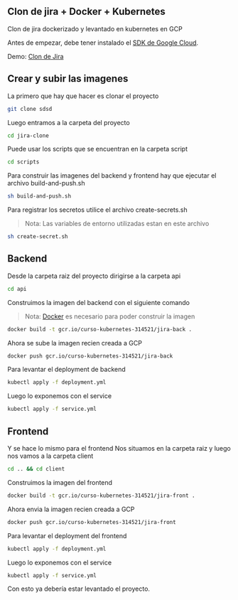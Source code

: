 ## Clon de jira + Docker + Kubernetes

Clon de jira dockerizado y levantado en kubernetes en GCP

Antes de empezar, debe tener instalado el [SDK de Google Cloud](https://cloud.google.com/sdk/docs/install).

Demo: [Clon de Jira](http://34.136.210.254/)

## Crear y subir las imagenes

La primero que hay que hacer es clonar el proyecto

```sh
git clone sdsd
```

Luego entramos a la carpeta del proyecto
```sh
cd jira-clone
```

Puede usar los scripts que se encuentran en la carpeta script
```sh
cd scripts
```

Para construir las imagenes del backend y frontend hay que ejecutar el archivo build-and-push.sh
```sh
sh build-and-push.sh
```

Para registrar los secretos utilice el archivo create-secrets.sh  
> Nota: Las variables de entorno utilizadas estan en este archivo
```sh
sh create-secret.sh
```


## Backend
Desde la carpeta raiz del proyecto dirigirse a la carpeta api
```sh
cd api
```

Construimos la imagen del backend con el siguiente comando
> Nota:  [Docker](https://www.docker.com/) es necesario para poder construir la imagen
```sh
docker build -t gcr.io/curso-kubernetes-314521/jira-back .
```

Ahora se sube la imagen recien creada a GCP
```sh
docker push gcr.io/curso-kubernetes-314521/jira-back
```

Para levantar el deployment de backend
```sh
kubectl apply -f deployment.yml
```

Luego lo exponemos con el service
```sh
kubectl apply -f service.yml
```


## Frontend
Y se hace lo mismo para el frontend
Nos situamos en la carpeta raiz y luego nos vamos a la carpeta client
```sh
cd .. && cd client
```
 
Construimos la imagen del frontend 
```sh
docker build -t gcr.io/curso-kubernetes-314521/jira-front .
```

Ahora envia la imagen recien creada a GCP
```sh
docker push gcr.io/curso-kubernetes-314521/jira-front
```

Para levantar el deployment del frontend
```sh
kubectl apply -f deployment.yml
```

Luego lo exponemos con el service
```sh
kubectl apply -f service.yml
```

Con esto ya debería estar levantado el proyecto.
 